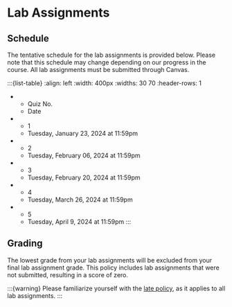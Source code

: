 # Lab Assignments


## Schedule

The tentative schedule for the lab assignments is provided below. Please note that this schedule may change depending on our progress in the course.  All lab assignments must be submitted through Canvas.

:::{list-table}
:align: left
:width: 400px
:widths: 30 70
:header-rows: 1

*   - Quiz No.
    - Date
*   - 1
    - Tuesday, January 23, 2024 at 11:59pm
*   - 2
    - Tuesday, February 06, 2024 at 11:59pm
*   - 3
    - Tuesday, February 20, 2024 at 11:59pm
*   - 4
    - Tuesday, March 26, 2024 at 11:59pm
*   - 5
    - Tuesday, April 9, 2024 at 11:59pm
:::

## Grading

The lowest grade from your lab assignments will be excluded from your final lab assignment grade. This policy includes lab assignments that were not submitted, resulting in a score of zero.

:::{warning}
Please familiarize yourself with the [late policy](late-policy), as it applies to all lab assignments.
:::
